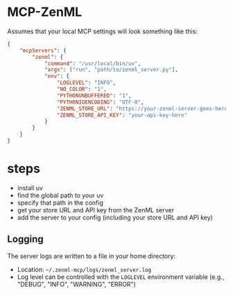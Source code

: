 # MCP-ZenML

Assumes that your local MCP settings will look something like this:

```json
{
    "mcpServers": {
        "zenml": {
            "command": "/usr/local/bin/uv",
            "args": ["run", "path/to/zenml_server.py"],
            "env": {
                "LOGLEVEL": "INFO",
                "NO_COLOR": "1",
                "PYTHONUNBUFFERED": "1",
                "PYTHONIOENCODING": "UTF-8",
                "ZENML_STORE_URL": "https://your-zenml-server-goes-here.com",
                "ZENML_STORE_API_KEY": "your-api-key-here"
            }
        }
    }
}
```

# steps

- install uv
- find the global path to your uv
- specify that path in the config
- get your store URL and API key from the ZenML server
- add the server to your config (including your store URL and API key)

## Logging

The server logs are written to a file in your home directory:
- Location: `~/.zenml-mcp/logs/zenml_server.log`
- Log level can be controlled with the `LOGLEVEL` environment variable (e.g., "DEBUG", "INFO", "WARNING", "ERROR")
